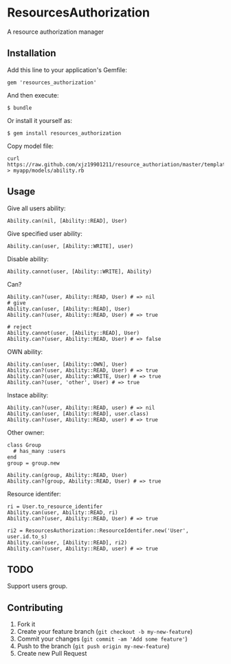 # ResourcesAuthorization

A resource authorization manager

## Installation

Add this line to your application's Gemfile:

    gem 'resources_authorization'

And then execute:

    $ bundle

Or install it yourself as:

    $ gem install resources_authorization

Copy model file:

    curl https://raw.github.com/xjz19901211/resource_authoriation/master/templates/ability.rb\
    > myapp/models/ability.rb


## Usage

Give all users ability:

    Ability.can(nil, [Ability::READ], User)


Give specified user ability:

    Ability.can(user, [Ability::WRITE], user)


Disable ability:

    Ability.cannot(user, [Ability::WRITE], Ability)

Can?

    Ability.can?(user, Ability::READ, User) # => nil
    # give
    Ability.can(user, [Ability::READ], User)
    Ability.can?(user, Ability::READ, User) # => true

    # reject
    Ability.cannot(user, [Ability::READ], User)
    Ability.can?(user, Ability::READ, User) # => false


OWN ability:

    Ability.can(user, [Ability::OWN], User)
    Ability.can?(user, Ability::READ, User) # => true
    Ability.can?(user, Ability::WRITE, User) # => true
    Ability.can?(user, 'other', User) # => true

Instace ability:

    Ability.can?(user, Ability::READ, user) # => nil
    Ability.can(user, [Ability::READ], user.class)
    Ability.can?(user, Ability::READ, user) # => true

Other owner:

    class Group
      # has_many :users
    end
    group = group.new

    Ability.can(group, Ability::READ, User)
    Ability.can?(group, Ability::READ, User) # => true


Resource identifer:

    ri = User.to_resource_identifer
    Ability.can(user, Ability::READ, ri)
    Ability.can?(user, Ability::READ, User) # => true

    ri2 = ResourcesAuthorization::ResourceIdentifer.new('User', user.id.to_s)
    Ability.can(user, [Ability::READ], ri2)
    Ability.can?(user, Ability::READ, user) # => true

## TODO
  Support users group.

## Contributing

1. Fork it
2. Create your feature branch (`git checkout -b my-new-feature`)
3. Commit your changes (`git commit -am 'Add some feature'`)
4. Push to the branch (`git push origin my-new-feature`)
5. Create new Pull Request
